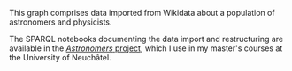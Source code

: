 This graph comprises data imported from Wikidata about a population of astronomers and physicists.

The SPARQL notebooks documenting the data import and restructuring are available in the [*Astronomers* project](https://github.com/Sciences-historiques-numeriques/astronomers/tree/main/sparqlbooks), which I use in my master's courses at the University of Neuchâtel.
